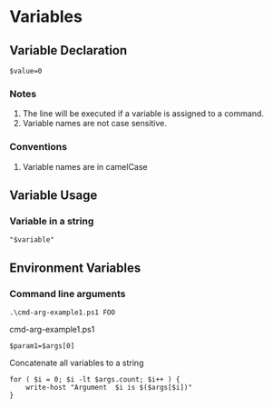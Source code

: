 # Variables

## Variable Declaration

```text
$value=0
```

### Notes

1. The line will be executed if a variable is assigned to a command.
2. Variable names are not case sensitive.

### Conventions

1. Variable names are in camelCase

## Variable Usage

### Variable in a string

```text
"$variable"
```

## Environment Variables

### Command line arguments

```text
.\cmd-arg-example1.ps1 FOO
```

cmd-arg-example1.ps1

```text
$param1=$args[0]
```

Concatenate all variables to a string

```text
for ( $i = 0; $i -lt $args.count; $i++ ) {
    write-host "Argument  $i is $($args[$i])"
} 
```




